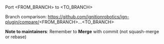 Port <FROM_BRANCH> to <TO_BRANCH>

Branch comparison: https://github.com/ignitionrobotics/ign-plugin/compare/<FROM_BRANCH>...<TO_BRANCH>

**Note to maintainers**: Remember to **Merge** with commit (not squash-merge
or rebase)
